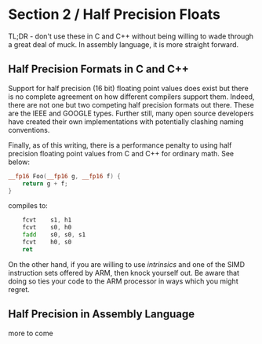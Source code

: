 # Section 2 / Half Precision Floats

TL;DR - don't use these in C and C++ without being willing to wade
through a great deal of muck. In assembly language, it is more 
straight forward.

## Half Precision Formats in C and C++

Support for half precision (16 bit) floating point values does exist but
there is no complete agreement on how different compilers support them.
Indeed, there are not one but two competing half precision formats out
there. These are the IEEE and GOOGLE types. Further still, many open
source developers have created their own implementations with
potentially clashing naming conventions.

Finally, as of this writing, there is a performance penalty to using
half precision floating point values from C and C++ for ordinary math.
See below:

```c++
__fp16 Foo(__fp16 g, __fp16 f) {
	return g + f;
}
```

compiles to:

```asm
    fcvt    s1, h1
    fcvt    s0, h0
    fadd    s0, s0, s1
    fcvt    h0, s0
    ret
```

On the other hand, if you are willing to use *intrinsics* and one of
the SIMD instruction sets offered by ARM, then knock yourself out. Be
aware that doing so ties your code to the ARM processor in ways which
you might regret.

## Half Precision in Assembly Language

more to come
